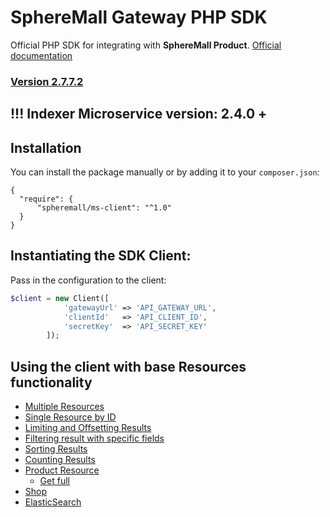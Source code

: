 # SphereMall Gateway PHP SDK
Official PHP SDK for integrating with **SphereMall Product**.
[Official documentation](https://spheremall.atlassian.net/wiki/spaces/MIC/pages)

### [Version 2.7.7.2](https://github.com/SphereMall/PHP-MS-Client/wiki/0.-SDK-Changelogs#version-1016)
## !!! Indexer Microservice version: 2.4.0 +

## Installation
You can install the package manually or by adding it to your `composer.json`:
```
{
  "require": {
      "spheremall/ms-client": "^1.0"
  }
}
```
## Instantiating the SDK Client:

Pass in the configuration to the client:

```php
$client = new Client([
            'gatewayUrl' => 'API_GATEWAY_URL',
            'clientId'   => 'API_CLIENT_ID',
            'secretKey'  => 'API_SECRET_KEY'
        ]);
```
## Using the client with base Resources functionality
* [Multiple Resources](https://github.com/SphereMall/PHP-MS-Client/wiki/1.-Multiple-Resources)
* [Single Resource by ID](https://github.com/SphereMall/PHP-MS-Client/wiki/2.-Single-Resource-by-ID)
* [Limiting and Offsetting Results](https://github.com/SphereMall/PHP-MS-Client/wiki/3.-Limiting-and-Offsetting-Results)
* [Filtering result with specific fields](https://github.com/SphereMall/PHP-MS-Client/wiki/4.-Filtering-result-with-specific-fields)
* [Sorting Results](https://github.com/SphereMall/PHP-MS-Client/wiki/5.-Sorting-Results)
* [Counting Results](https://github.com/SphereMall/PHP-MS-Client/wiki/6.-Counting-Results)
* [Product Resource](https://github.com/SphereMall/PHP-MS-Client/wiki/7.-Product-Resource)
  * [Get full](https://github.com/SphereMall/PHP-MS-Client/wiki/7.1.-Get-full)
* [Shop](https://github.com/SphereMall/PHP-MS-Client/wiki/8.-Shop-service)
* [ElasticSearch](https://github.com/SphereMall/PHP-MS-Client/wiki/9.-ElasticSearch)
